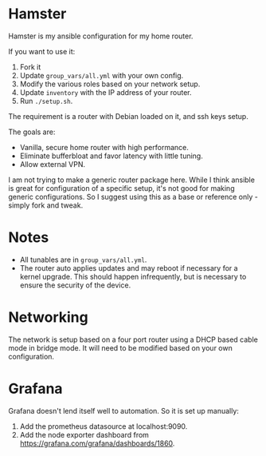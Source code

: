 # Hamster

Hamster is my ansible configuration for my home router.

If you want to use it:
1. Fork it
2. Update `group_vars/all.yml` with your own config.
3. Modify the various roles based on your network setup.
4. Update `inventory` with the IP address of your router.
5. Run `./setup.sh`.

The requirement is a router with Debian loaded on it, and ssh keys setup.

The goals are:
* Vanilla, secure home router with high performance.
* Eliminate bufferbloat and favor latency with little tuning.
* Allow external VPN.

I am not trying to make a generic router package here. While I think ansible is great for configuration of a specific
setup, it's not good for making generic configurations. So I suggest using this as a base or reference only -
simply fork and tweak.

# Notes

* All tunables are in `group_vars/all.yml`.
* The router auto applies updates and may reboot if necessary for a kernel upgrade. This should happen
infrequently, but is necessary to ensure the security of the device.

# Networking

The network is setup based on a four port router using a DHCP based cable mode in bridge mode. It will
need to be modified based on your own configuration.

# Grafana

Grafana doesn't lend itself well to automation. So it is set up manually:

1. Add the prometheus datasource at localhost:9090.
2. Add the node exporter dashboard from  https://grafana.com/grafana/dashboards/1860.
